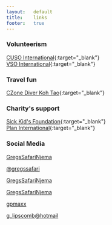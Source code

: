 ```yaml
---
layout:   default
title:    links
footer:	  true
---
```


### Volunteerism ###
[CUSO International](http://www.cusointernational.org/){:target="_blank"}  
[VSO International](https://www.vsointernational.org/){:target="_blank"}  

### Travel fun ###  
[CZone Diver Koh Tao](http://www.czonediver.com/){:target="_blank"}  
  
### Charity's support ###
[Sick Kid's Foundation](https://www.sickkidsfoundation.com/#/){:target="_blank"}   
[Plan International](https://plan-international.org/){:target="_blank"}

### Social Media ###

<a href="https://www.youtube.com/channel/UCoP--yoNLIEuywh3392eX9g" class="faicon fa-youtube-play" target="_blank">GregsSafariNjema</a>  
  
<a href="https://twitter.com/gregssafari" class="faicon fa-twitter" target="_blank">@gregssafari</a>  
  
<a href="https://www.instagram.com/_u/gregssafarinjema/" class="faicon fa-instagram" target="_blank">GregsSafariNjema</a>  
  
<a href="https://ca.linkedin.com/in/gregorylipscomb" class="faicon fa-linkedin-square" target="_blank">GregsSafariNjema</a>  
  
<a href="https://github.com/gpmaxx/" class="faicon fa-github" target="_blank">gpmaxx</a>  
  
<a href="mailto:g_lipscomb@hotmail.com" class="faicon fa-envelope">g_lipscomb@hotmail</a>  
